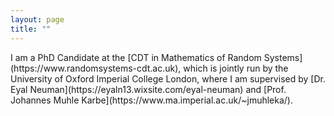 ```yaml
---
layout: page
title: ""
---
```


<img style="float: left;" alt="" src="http://example.com/image.png" />
<div style="clear: left">
I am a PhD Candidate at the [CDT in Mathematics of Random Systems](https://www.randomsystems-cdt.ac.uk), which is jointly run by the University of Oxford  Imperial College London, where I am supervised by [Dr. Eyal Neuman](https://eyaln13.wixsite.com/eyal-neuman) and [Prof. Johannes Muhle Karbe](https://www.ma.imperial.ac.uk/~jmuhleka/).
</div>    

